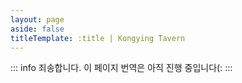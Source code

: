 ```yaml
---
layout: page
aside: false
titleTemplate: :title | Kongying Tavern
---
```


::: info
죄송합니다. 이 페이지 번역은 아직 진행 중입니다(:
:::

<script setup>
import TeamPage from '../team/TeamPage.vue'
</script>

<TeamPage />
